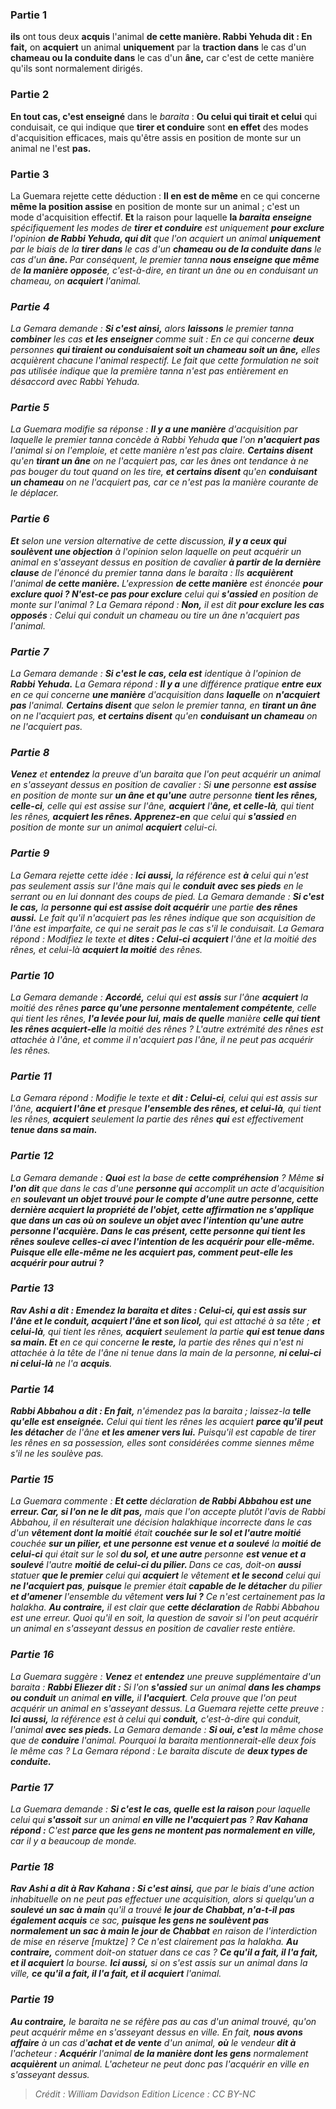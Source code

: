 
### Partie 1
<b>ils</b> ont tous deux <b>acquis</b> l'animal <b>de cette manière. Rabbi Yehuda dit : En fait,</b> on <b>acquiert</b> un animal <b>uniquement</b> par la <b>traction dans</b> le cas d'un <b>chameau ou la conduite dans</b> le cas d'un <b>âne,</b> car c'est de cette manière qu'ils sont normalement dirigés.

### Partie 2
<b>En tout cas, c'est enseigné</b> dans le <i>baraita</i> : <b>Ou celui qui tirait et celui</b> qui conduisait,</b> ce qui indique que <b>tirer et conduire</b> sont <b>en effet</b> des modes d'acquisition efficaces, mais qu'être assis</b> en position de monte sur un animal ne l'est <b>pas.</b>

### Partie 3
La Guemara rejette cette déduction : <b>Il en est de même</b> en ce qui concerne <b>même la position assise</b> en position de monte sur un animal ; c'est un mode d'acquisition effectif. <b>Et</b> la raison pour laquelle <b>la <i>baraita</b> <b>enseigne</b> spécifiquement les modes de <b>tirer et conduire</b> est uniquement <b>pour exclure</b> l'opinion <b>de Rabbi Yehuda, qui dit</b> que l'on acquiert un animal <b>uniquement</b> par le biais de la <b>tirer dans</b> le cas d'un <b>chameau ou de la conduite dans</b> le cas d'un <b>âne. </b> Par conséquent, le premier <i>tanna</i> <b>nous enseigne que même</b> de <b>la manière opposée</b>, c'est-à-dire, en tirant un âne ou en conduisant un chameau, on <b>acquiert</b> l'animal.

### Partie 4
La Gemara demande : <b>Si c'est ainsi,</b> alors <b>laissons</b> le premier <i>tanna</i> <b>combiner</b> les cas <b>et les enseigner</b> comme suit : En ce qui concerne <b>deux</b> personnes <b>qui tiraient ou conduisaient soit un chameau soit un âne,</b> elles acquièrent chacune l'animal respectif. Le fait que cette formulation ne soit pas utilisée indique que la première <i>tanna</i> n'est pas entièrement en désaccord avec Rabbi Yehuda.

### Partie 5
La Guemara modifie sa réponse : <b>Il y a une manière</b> d'acquisition par laquelle le premier <i>tanna</i> concède à Rabbi Yehuda <b>que</b> l'on <b>n'acquiert pas</b> l'animal si on l'emploie, et cette manière n'est pas claire. <b>Certains disent</b> qu'en <b>tirant un âne</b> on ne l'acquiert pas, car les ânes ont tendance à ne pas bouger du tout quand on les tire, <b>et certains disent</b> qu'en <b>conduisant un chameau</b> on ne l'acquiert pas, car ce n'est pas la manière courante de le déplacer.

### Partie 6
<b>Et</b> selon une version alternative de cette discussion, <b>il y a ceux qui soulèvent une objection</b> à l'opinion selon laquelle on peut acquérir un animal en s'asseyant dessus en position de cavalier <b>à partir de la dernière clause</b> de l'énoncé du premier <i>tanna</i> dans le <i>baraita</i> : Ils <b>acquièrent</b> l'animal <b>de cette manière. </b> L'expression <b>de cette manière</b> est énoncée <b>pour exclure quoi ? N'est-ce pas pour exclure</b> celui qui <b>s'assied</b> en position de monte sur l'animal ? La Gemara répond : <b>Non,</b> il est dit <b>pour exclure les cas opposés</b> : Celui qui conduit un chameau ou tire un âne n'acquiert pas l'animal.

### Partie 7
La Gemara demande : <b>Si c'est le cas, cela est</b> identique à l'opinion de <b>Rabbi Yehuda.</b> La Gemara répond : <b>Il y a</b> une différence pratique <b>entre eux</b> en ce qui concerne <b>une manière</b> d'acquisition dans <b>laquelle</b> on <b>n'acquiert pas</b> l'animal. <b>Certains disent</b> que selon le premier <i>tanna</i>, en <b>tirant un âne</b> on ne l'acquiert pas, <b>et certains disent</b> qu'en <b>conduisant un chameau</b> on ne l'acquiert pas.

### Partie 8
<b>Venez</b> et <b>entendez</b> la preuve d'un <i>baraita</i> que l'on peut acquérir un animal en s'asseyant dessus en position de cavalier : Si <b>une</b> personne <b>est assise</b> en position de monte sur <b>un âne et qu'une</b> autre personne <b>tient les rênes, celle-ci</b>, celle qui est assise sur l'âne, <b>acquiert</b> l'<b>âne, et celle-là</b>, qui tient les rênes, <b>acquiert les rênes. Apprenez-en</b> que celui qui <b>s'assied</b> en position de monte sur un animal <b>acquiert</b> celui-ci.

### Partie 9
La Gemara rejette cette idée : <b>Ici aussi,</b> la référence est <b>à</b> celui qui n'est pas seulement assis sur l'âne mais qui le <b>conduit</b> <b>avec ses pieds</b> en le serrant ou en lui donnant des coups de pied. La Gemara demande : <b>Si c'est le cas,</b> la <b>personne qui est assise doit acquérir</b> une partie <b>des rênes aussi.</b> Le fait qu'il n'acquiert pas les rênes indique que son acquisition de l'âne est imparfaite, ce qui ne serait pas le cas s'il le conduisait. La Gemara répond : Modifiez le texte et <b>dites : Celui-ci</b> <b>acquiert</b> l'âne et la moitié</b> des rênes, et celui-là</b> <b>acquiert la moitié</b> des rênes.</b>

### Partie 10
La Gemara demande : <b>Accordé,</b> celui qui est <b>assis</b> sur l'âne <b>acquiert</b> la moitié des rênes <b>parce qu'une personne mentalement compétente</b>, celle qui tient les rênes, <b>l'a levée pour lui, mais de quelle</b> manière <b>celle qui tient les rênes acquiert-elle</b> la moitié des rênes ? L'autre extrémité des rênes est attachée à l'âne, et comme il n'acquiert pas l'âne, il ne peut pas acquérir les rênes.

### Partie 11
La Gemara répond : Modifie le texte et <b>dit : Celui-ci</b>, celui qui est assis sur l'âne, <b>acquiert l'âne et</b> presque <b>l'ensemble des rênes, et celui-là</b>, qui tient les rênes, <b>acquiert</b> seulement la partie des rênes <b>qui</b> est effectivement <b>tenue dans sa main.</b>

### Partie 12
La Gemara demande : <b>Quoi</b> est la base de <b>cette compréhension</b> ? Même <b>si l'on dit</b> que dans le cas d'une <b>personne qui</b> accomplit un acte d'acquisition en <b>soulevant un objet trouvé pour le compte d'une autre personne, cette dernière <b>acquiert</b> la propriété de l'objet, <b>cette affirmation</b> ne s'applique que dans un cas <b>où</b> on <b>souleve</b> un objet <b>avec l'intention qu'une autre</b> personne l'acquière. Dans le cas présent, <b>cette</b> personne qui tient les rênes <b>souleve</b> celles-ci <b>avec l'intention</b> de les acquérir pour <b>elle-même.</b> Puisque <b>elle</b> elle-même <b>ne les acquiert pas</b>, comment <b>peut-elle les acquérir</b> <b>pour autrui ?</b>

### Partie 13
<b>Rav Ashi a dit :</b> Emendez la <i>baraita</i> et dites : <b>Celui-ci</b>, qui est assis sur l'âne et le conduit, <b>acquiert</b> l'âne et son licol,</b> qui est attaché à sa tête ; <b>et celui-là</b>, qui tient les rênes, <b>acquiert</b> seulement la partie <b>qui est tenue dans sa main. Et</b> en ce qui concerne <b>le reste,</b> la partie des rênes qui n'est ni attachée à la tête de l'âne ni tenue dans la main de la personne, <b>ni celui-ci</b> <b>ni celui-là</b> ne l'a <b>acquis</b>.

### Partie 14
<b>Rabbi Abbahou a dit : En fait,</b> n'émendez pas la <i>baraita</i> ; laissez-la <b>telle qu'elle est enseignée.</b> Celui qui tient les rênes les acquiert <b>parce qu'il peut les détacher</b> de l'âne <b>et les amener vers lui.</b> Puisqu'il est capable de tirer les rênes en sa possession, elles sont considérées comme siennes même s'il ne les soulève pas.

### Partie 15
La Guemara commente : <b>Et cette</b> déclaration <b>de Rabbi Abbahou est une erreur. Car, si l'on ne le dit pas,</b> mais que l'on accepte plutôt l'avis de Rabbi Abbahou, il en résulterait une décision halakhique incorrecte dans le cas d'un <b>vêtement dont la moitié</b> était <b>couchée sur le sol et l'autre moitié</b> couchée <b>sur un pilier, et une personne est venue et a soulevé</b> la <b>moitié de celui-ci</b> qui était sur le sol <b>du sol, et une autre</b> personne <b>est venue et a soulevé</b> l'autre <b>moitié de celui-ci du pilier. </b> Dans ce cas, doit-on <b>aussi</b> statuer <b>que le premier</b> celui qui <b>acquiert</b> le vêtement <b>et le second</b> celui qui <b>ne l'acquiert pas</b>, <b>puisque</b> le premier était <b>capable de le détacher</b> du pilier <b>et d'amener</b> l'ensemble du vêtement <b>vers lui ?</b> Ce n'est certainement pas la <i>halakha</i>. <b>Au contraire,</b> il est clair que <b>cette déclaration</b> de Rabbi Abbahou est une erreur.</b> Quoi qu'il en soit, la question de savoir si l'on peut acquérir un animal en s'asseyant dessus en position de cavalier reste entière.

### Partie 16
La Guemara suggère : <b>Venez</b> et <b>entendez</b> une preuve supplémentaire d'un <i>baraita</i> : <b>Rabbi Eliezer dit :</b> Si l'on <b>s'assied</b> sur un animal <b>dans les champs ou conduit</b> un animal <b>en ville,</b> il <b>l'acquiert</b>. Cela prouve que l'on peut acquérir un animal en s'asseyant dessus. La Guemara rejette cette preuve : <b>Ici aussi,</b> la référence est à celui qui <b>conduit,</b> c'est-à-dire qui conduit, l'animal <b>avec ses pieds.</b> La Gemara demande : <b>Si oui, c'est</b> la même chose que de <b>conduire</b> l'animal. Pourquoi la <i>baraita</i> mentionnerait-elle deux fois le même cas ? La Gemara répond : Le <i>baraita</i> discute de <b>deux types de conduite.</b>

### Partie 17
La Guemara demande : <b>Si c'est le cas, quelle est la raison</b> pour laquelle celui qui <b>s'assoit</b> sur un animal <b>en ville ne l'acquiert pas</b> ? <b>Rav Kahana répond :</b> C'est <b>parce que les gens ne montent pas normalement en ville,</b> car il y a beaucoup de monde.

### Partie 18
<b>Rav Ashi a dit à Rav Kahana : Si c'est ainsi,</b> que par le biais d'une action inhabituelle on ne peut pas effectuer une acquisition, alors si quelqu'un a <b>soulevé un sac à main</b> qu'il a trouvé <b>le jour de Chabbat, n'a-t-il pas également acquis</b> ce sac, <b>puisque les gens ne soulèvent pas normalement un sac à main le jour de Chabbat</b> en raison de l'interdiction de mise en réserve [<i>muktze</i>] ? Ce n'est clairement pas la <i>halakha</i>. <b>Au contraire,</b> comment doit-on statuer dans ce cas ? <b>Ce qu'il a fait, il l'a fait, et il acquiert</b> la bourse. <b>Ici aussi,</b> si on s'est assis sur un animal dans la ville, <b>ce qu'il a fait, il l'a fait, et il acquiert</b> l'animal.

### Partie 19
<b>Au contraire,</b> le <i>baraita</i> ne se réfère pas au cas d'un animal trouvé, qu'on peut acquérir même en s'asseyant dessus en ville. En fait, <b>nous avons affaire</b> à un cas d'<b>achat et de vente</b> d'un animal, <b>où</b> le vendeur <b>dit à</b> l'acheteur : <b>Acquérir</b> l'animal <b>de la manière dont les gens</b> normalement <b>acquièrent</b> un animal. L'acheteur ne peut donc pas l'acquérir en ville en s'asseyant dessus.

>Crédit : William Davidson Edition
>Licence : CC BY-NC
